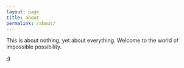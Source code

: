 ```yaml
---
layout: page
title: about
permalink: /about/
---
```


This is about nothing, yet about everything.  Welcome to the world of impossible possibility.

**:)**
